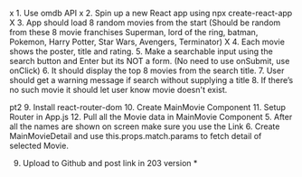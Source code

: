 x 1. Use omdb API
x 2. Spin up a new React app using npx create-react-app <app name>
X 3. App should load 8 random movies from the start (Should be random from these 8 movie franchises Superman, lord of the ring, batman, Pokemon, Harry Potter, Star Wars, Avengers, Terminator)
X 4. Each movie shows the poster, title and rating. 5. Make a searchable input using the search button and Enter but its NOT a form. (No need to use onSubmit, use onClick) 6. It should display the top 8 movies from the search title. 7. User should get a warning message if search without supplying a title 8. If there’s no such movie it should let user know movie doesn't exist.

pt2 9. Install react-router-dom 10. Create MainMovie Component 11. Setup Router in App.js 12. Pull all the Movie data in MainMovie Component 5. After all the names are shown on screen make sure you use the Link 6. Create MainMovieDetail and use this.props.match.params to fetch detail of selected Movie.

9. Upload to Github and post link in 203 version \*
